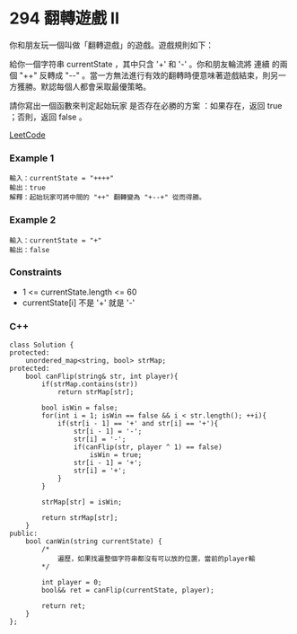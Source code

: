 # 294 翻轉遊戲 II

你和朋友玩一個叫做「翻轉遊戲」的遊戲。遊戲規則如下：

給你一個字符串 currentState ，其中只含 '+' 和 '-' 。你和朋友輪流將 連續 的兩個 "++" 反轉成 "--" 。當一方無法進行有效的翻轉時便意味著遊戲結束，則另一方獲勝。默認每個人都會采取最優策略。

請你寫出一個函數來判定起始玩家 是否存在必勝的方案 ：如果存在，返回 true ；否則，返回 false 。
 
[LeetCode](https://leetcode.cn/problems/friends-of-appropriate-ages/)

### Example 1

```
輸入：currentState = "++++"
輸出：true
解釋：起始玩家可將中間的 "++" 翻轉變為 "+--+" 從而得勝。
```

### Example 2

```
輸入：currentState = "+"
輸出：false
```

### Constraints

* 1 <= currentState.length <= 60
* currentState[i] 不是 '+' 就是 '-'



### C++ 

```
class Solution {
protected:
    unordered_map<string, bool> strMap;
protected:
    bool canFlip(string& str, int player){
        if(strMap.contains(str))
            return strMap[str];

        bool isWin = false;
        for(int i = 1; isWin == false && i < str.length(); ++i){
            if(str[i - 1] == '+' and str[i] == '+'){
                str[i - 1] = '-';
                str[i] = '-';
                if(canFlip(str, player ^ 1) == false)
                    isWin = true;
                str[i - 1] = '+';
                str[i] = '+';
            }
        }

        strMap[str] = isWin;

        return strMap[str];
    }
public:
    bool canWin(string currentState) {
        /*
            遍歷，如果找遍整個字符串都沒有可以放的位置，當前的player輸
        */
        
        int player = 0;
        bool&& ret = canFlip(currentState, player);   

        return ret;
    }
};
```